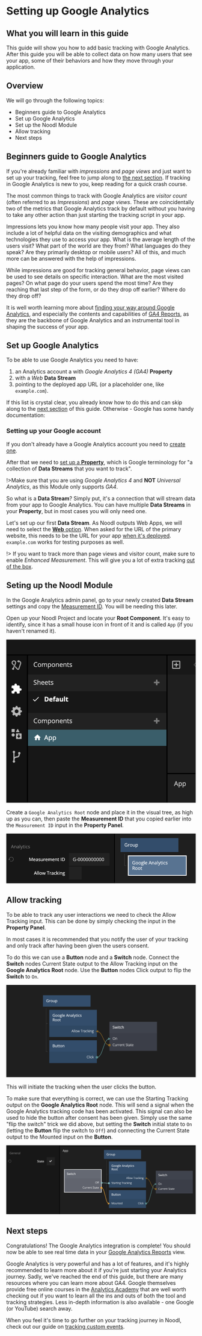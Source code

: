 # Setting up Google Analytics

## What you will learn in this guide

This guide will show you how to add basic tracking with Google Analytics. After this guide you will be able to collect data on how many users that see your app, some of their behaviors and how they move through your application.

## Overview

We will go through the following topics:

-   Beginners guide to Google Analytics
-   Set up Google Analytics
-   Set up the Noodl Module
-   Allow tracking
-   Next steps

## Beginners guide to Google Analytics

If you're already familiar with _impressions_ and _page views_ and just want to set up your tracking, feel free to jump along to [the next section](modules/google-analytics/guides/setting-up-google-analytics/?id=set-up-google-analytics). If tracking in Google Analytics is new to you, keep reading for a quick crash course.

The most common things to track with Google Analytics are _visitor count_ (often referred to as _Impressions_) and _page views_. These are coincidentally two of the metrics that Google Analytics track by default without you having to take any other action than just starting the tracking script in your app.

Impressions lets you know how many people visit your app. They also include a lot of helpful data on the visiting demographics and what technologies they use to access your app. What is the average length of the users visit? What part of the world are they from? What languages do they speak? Are they primarily desktop or mobile users? All of this, and much more can be answered with the help of impressions.

While impressions are good for tracking general behavior, page views can be used to see details on specific interaction. What are the most visited pages? On what page do your users spend the most time? Are they reaching that last step of the form, or do they drop off earlier? Where do they drop off?

It is well worth learning more about [finding your way around Google Analytics](https://support.google.com/analytics/answer/9367631), and especially the contents and capabilities of [GA4 Reports](https://support.google.com/analytics/answer/9212670), as they are the backbone of Google Analytics and an instrumental tool in shaping the success of your app.

## Set up Google Analytics

To be able to use Google Analytics you need to have:

1. an Analytics account a with _Google Analytics 4 (GA4)_ **Property**
2. with a _Web_ **Data Stream**
3. pointing to the deployed app URL (or a placeholder one, like `example.com`).

If this list is crystal clear, you already know how to do this and can skip along to the [next section](modules/google-analytics/guides/setting-up-google-analytics/?id=setting-up-the-noodl-module) of this guide. Otherwise - Google has some handy documentation:

### Setting up your Google account

If you don't already have a Google Analytics account you need to [create one](https://support.google.com/analytics/answer/9304153#account&zippy=%2Cweb).

After that we need to [set up a **Property**](https://support.google.com/analytics/answer/9304153#property&zippy=%2Cweb), which is Google terminology for "a collection of **Data Streams** that you want to track".

!>Make sure that you are using _Google Analytics 4_ and **NOT** _Universal Analytics_, as this Module only supports _GA4_.

So what is a **Data Stream**? Simply put, it's a connection that will stream data from your app to Google Analytics. You can have multiple **Data Streams** in your **Property**, but in most cases you will only need one.

Let's set up our first **Data Stream**. As Noodl outputs Web Apps, we will need to select the [**Web** option](https://support.google.com/analytics/answer/9304153#stream&zippy=%2Cweb). When asked for the URL of the primary website, this needs to be the URL for your app [when it's deployed](/guides/deploy-noodl-apps/deploy-noodl-dot-app). `example.com` works for testing purposes as well.

!> If you want to track more than page views and visitor count, make sure to enable _Enhanced Measurement_. This will give you a lot of extra tracking [out of the box](https://support.google.com/analytics/answer/9216061).

## Seting up the Noodl Module

In the Google Analytics admin panel, go to your newly created **Data Stream** settings and copy the [Measurement ID](https://support.google.com/analytics/answer/9539598#find-G-ID). You will be needing this later.

Open up your Noodl Project and locate your **Root Component**. It's easy to identify, since it has a small house icon in front of it and is called `App` (if you haven't renamed it).

<div class="ndl-image-with-background">

![](root-component.png)

</div>

Create a `Google Analytics Root` node and place it in the visual tree, as high up as you can, then paste the **Measurement ID** that you copied earlier into the `Measurement ID` input in the **Property Panel**.

<div class="ndl-image-with-background l">

![](added-root-node.png)

</div>

## Allow tracking

To be able to track any user interactions we need to check the <span class="ndl-data">Allow Tracking</span> input. This can be done by simply checking the input in the **Property Panel**.

In most cases it is recommended that you notify the user of your tracking and only track after having been given the users consent.

To do this we can use a **Button** node and a **Switch** node. Connect the **Switch** nodes <span class="ndl-data">Current State</span> output to the <span class="ndl-data">Allow Tracking</span> input on the **Google Analytics Root** node. Use the **Button** nodes <span class="ndl-signal">Click</span> output to flip the **Switch** to `On`.

<div class="ndl-image-with-background l">

![](allow-tracking-with-button.png)

</div>

This will initiate the tracking when the user clicks the button.

To make sure that everything is correct, we can use the <span class="ndl-signal">Starting Tracking</span> output on the **Google Analytics Root** node. This will send a <span class="ndl-signal">signal</span> when the Google Analytics tracking code has been activated. This <span class="ndl-signal">signal</span> can also be used to hide the button after consent has been given. Simply use the same "flip the switch" trick we did above, but setting the **Switch** initial state to `On` (letting the **Button** flip the switch to `Off`) and connecting the <span class="ndl-data">Current State</span> output to the <span class="ndl-data">Mounted</span> input on the **Button**.

<div class="ndl-image-with-background l">

![](hide-button-on-track.png)

</div>

## Next steps

Congratulations! The Google Analytics integration is complete! You should now be able to see real time data in your [Google Analytics Reports](https://support.google.com/analytics/answer/9212670) view.

Google Analytics is very powerful and has a lot of features, and it's highly recommended to learn more about it if you're just starting your Analytics journey. Sadly, we've reached the end of this guide, but there are many resources where you can learn more about GA4. Google themselves provide free online courses in the [Analytics Academy](https://analytics.google.com/analytics/academy/) that are well worth checking out if you want to learn all the ins and outs of both the tool and tracking strategies. Less in-depth information is also available - one Google (or YouTube) search away.

When you feel it's time to go further on your tracking journey in Noodl, check out our guide on [tracking custom events](modules/google-analytics/guides/tracking-custom-events/).
